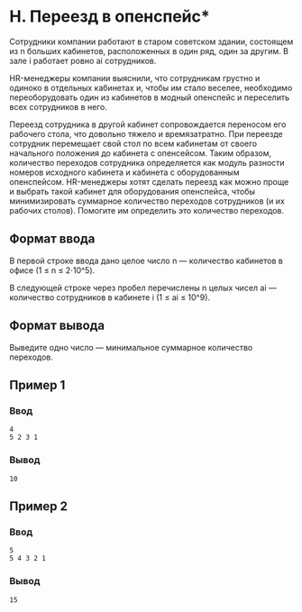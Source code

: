 # H. Переезд в опенспейс\*

Сотрудники компании работают в старом советском здании, состоящем из n больших кабинетов, расположенных в один ряд, один за другим. В зале i работает ровно ai ​сотрудников.

HR-менеджеры компании выяснили, что сотрудникам грустно и одиноко в отдельных кабинетах и, чтобы им стало веселее, необходимо переоборудовать один из кабинетов в модный опенспейс и переселить всех сотрудников в него.

Переезд сотрудника в другой кабинет сопровождается переносом его рабочего стола, что довольно тяжело и времязатратно. При переезде сотрудник перемещает свой стол по всем кабинетам от своего начального положения до кабинета с опенсейсом. Таким образом, количество переходов сотрудника определяется как модуль разности номеров исходного кабинета и кабинета с оборудованным опенспейсом. HR-менеджеры хотят сделать переезд как можно проще и выбрать такой кабинет для оборудования опенспейса, чтобы минимизировать суммарное количество переходов сотрудников (и их рабочих столов). Помогите им определить это количество переходов.

## Формат ввода

В первой строке ввода дано целое число n — количество кабинетов в офисе (1 ≤ n ≤ 2⋅10^5).

В следующей строке через пробел перечислены n целых чисел ai — количество сотрудников в кабинете i (1 ≤ ai ≤ 10^9).

## Формат вывода
Выведите одно число — минимальное суммарное количество переходов.

## Пример 1

### Ввод

```plain
4
5 2 3 1
```

### Вывод

```plain
10
```

## Пример 2

### Ввод

```plain
5
5 4 3 2 1
```

### Вывод

```plain
15
```
